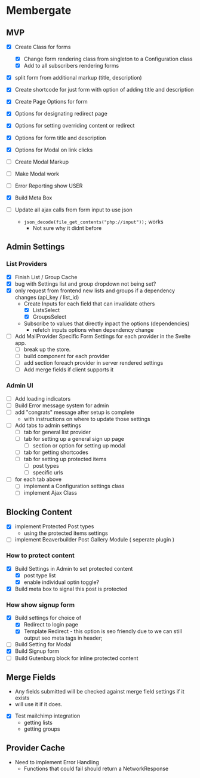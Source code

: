 # Membergate

## MVP
- [x] Create Class for forms
	- [x] Change form rendering class from singleton to a Configuration class
	- [x] Add to all subscribers rendering forms
- [x] split form from additional markup (title, description)
- [x] Create shortcode for just form with option of adding title and description
- [x] Create Page Options for form
- [x] Options for designating redirect page
- [x] Options for setting overriding content or redirect
- [x] Options for form title and description
- [x] Options for Modal on link clicks
- [ ] Create Modal Markup
- [ ] Make Modal work
- [ ] Error Reporting show USER
- [x] Build Meta Box

- [ ] Update all ajax calls from form input to use json
	- `json_decode(file_get_contents("php://input"));` works
		-	Not sure why it didnt before

## Admin Settings

### List Providers
- [x] Finish List / Group Cache
- [x] bug with Settings list and group dropdown not being set?
- [x] only request from frontend new lists and groups if a dependency changes (api_key / list_id)
	- Create Inputs for each field that can invalidate others
		- [x] ListsSelect
		- [x] GroupsSelect
	- Subscribe to values that directly inpact the options (dependencies)
		- refetch inputs options when dependency change
- [ ] Add MailProvider Specific Form Settings for each provider in the Svelte app.
	- [ ] break up the store.
	- [ ] build component for each provider
	- [ ] add section foreach provider in server rendered settings
	- [ ] Add merge fields if client supports it

### Admin UI
- [ ] Add loading indicators
- [ ] Build Error message system for admin
- [ ] add "congrats" message after setup is complete
	- with instructions on where to update those settings
- [ ] Add tabs to admin settings
	- [ ] tab for general list provider
	- [ ] tab for setting up a general sign up page
		- [ ] section or option for setting up modal
	- [ ] tab for getting shortcodes
	- [ ] tab for setting up protected items
		- [ ] post types
		- [ ] specific urls
- [ ] for each tab above
	- [ ] implement a Configuration settings class
	- [ ] implement Ajax Class

## Blocking Content
- [x] implement Protected Post types
	- using the protected items settings
- [ ] implement Beaverbuilder Post Gallery Module ( seperate plugin )

### How to protect content

- [x] Build Settings in Admin to set protected content
	- [x] post type list
	- [x] enable individual optin toggle?
- [x] Build meta box to signal this post is protected

### How show signup form

- [x] Build settings for choice of
	- [x] Redirect to login page
	- [x] Template Redirect - this option is seo friendly due to we can still output seo meta tags in header;
- [ ] Build Setting for Modal
- [x] Build Signup form
- [ ] Build Gutenburg block for inline protected content

## Merge Fields
- Any fields submitted will be checked against merge field settings if it exists
- will use it if it does.

- [x] Test mailchimp integration 
	 - getting lists
	 - getting groups
	
## Provider Cache

- Need to implement Error Handling
	- Functions that could fail should return a NetworkResponse

